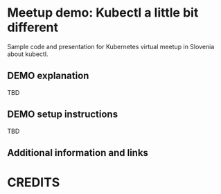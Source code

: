 # Meetup demo: Kubectl a little bit different

Sample code and presentation for Kubernetes virtual meetup in Slovenia about kubectl.

## DEMO explanation
TBD

## DEMO setup instructions
TBD

## Additional information and links

# CREDITS
